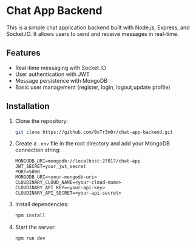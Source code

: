  
# Chat App Backend
This is a simple chat application backend built with Node.js, Express, and Socket.IO. It allows users to send and receive messages in real-time.
## Features
- Real-time messaging with Socket.IO
- User authentication with JWT
- Message persistence with MongoDB
- Basic user management (register, login, logout,update profile)
## Installation
1. Clone the repository:
   ```bash
   git clone https://github.com/0xTr3m0r/chat-app-backend.git
   ```
2. Create a `.env` file in the root directory and add your MongoDB connection string:
   ```plaintext
   MONGODB_URI=mongodb://localhost:27017/chat-app
   JWT_SECRET=your_jwt_secret
   PORT=5000
   MONGODB_URI=<your-mongodb-uri>
   CLOUDINARY_CLOUD_NAME=<your-cloud-name>
   CLOUDINARY_API_KEY=<your-api-key>
   CLOUDINARY_API_SECRET=<your-api-secret>
   ```
3. Install dependencies:
   ```bash
   npm install
   ```
4. Start the server:
   ```bash
   npm run dev
   ```
   